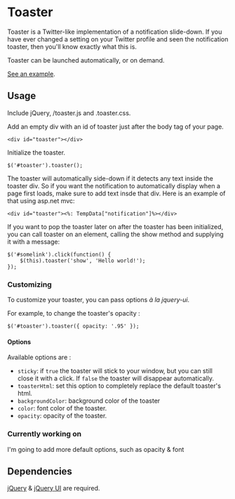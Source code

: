 # Toaster

Toaster is a Twitter-like implementation of a notification slide-down. If you have ever changed a setting on your Twitter profile and seen the notification toaster, then you'll know exactly what this is. 

Toaster can be launched automatically, or on demand.

[See an example](http://coovtech.com/projects/toaster).

## Usage

Include jQuery, /toaster.js and .toaster.css.

Add an empty div with an id of toaster just after the body tag of your page.

	<div id="toaster"></div>

Initialize the toaster.

	$('#toaster').toaster();

The toaster will automatically side-down if it detects any text inside the toaster div. So if you want the notification to automatically display when a page first loads, make sure to add text insde that div. Here is an example of that using asp.net mvc:

	<div id="toaster"><%: TempData["notification"]%></div>

If you want to pop the toaster later on after the toaster has been initialized, you can call toaster on an element, calling the show method and supplying it with a message:

	$('#somelink').click(function() {
		$(this).toaster('show', 'Hello world!');
	});
	
### Customizing

To customize your toaster, you can pass options *à la jquery-ui*.

For example, to change the toaster's opacity :

    $('#toaster').toaster({ opacity: '.95' });	

#### Options

Available options are :

- `sticky`: if `true` the toaster will stick to your window, but you can still close it with a click. If `false` the toaster will disappear automatically.
- `toasterHtml`: set this option to completely replace the default toaster's html.
- `backgroundColor`: background color of the toaster
- `color`: font color of the toaster.
- `opacity`: opacity of the toaster.
	
### Currently working on

I'm going to add more default options, such as opacity & font	

## Dependencies

[jQuery](http://jquery.com/) & [jQuery UI](http://jqueryui.com/) are required.